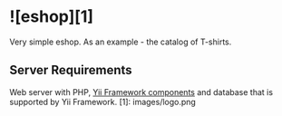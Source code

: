 ![eshop][1]
=======
Very simple eshop. As an example - the catalog of T-shirts.

## Server Requirements
Web server with PHP, [Yii Framework components](https://github.com/yiisoft/yii) and database that is supported by Yii Framework.
[1]: images/logo.png
